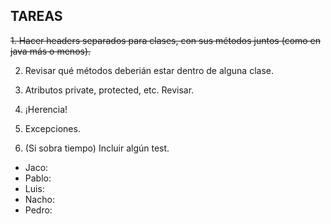 ## TAREAS
~~1. Hacer headers separados para clases, con sus métodos juntos (como en java más o menos).~~

2. Revisar qué métodos deberián estar dentro de alguna clase.

3. Atributos private, protected, etc. Revisar.

4. ¡Herencia!

5. Excepciones.

6. (Si sobra tiempo) Incluir algún test.

* Jaco:
* Pablo:
* Luis:
* Nacho:
* Pedro:

